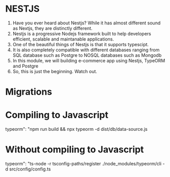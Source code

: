 # NESTJS
1. Have you ever heard about Nestjs? While it has almost different sound as Nextjs, they are distinctly different. 
2. Nestjs is a progressive Nodejs framework built to help developers efficient, scalable and maintanable applications.
3. One of the beautiful things of Nestjs is that it supports typescipt.
4. It is also completely compatible with different databases ranging from SQL database such as Postgre to NOSQL databases such as Mongodb
5. In this module, we will building e-commerce app using Nestjs, TypeORM and Postgre
6. So, this is just the beginning. Watch out.




# Migrations

# Compiling to Javascript 
typeorm": "npm run build && npx typeorm -d dist/db/data-source.js

# Without compiling to Javascript
typeorm": "ts-node -r tsconfig-paths/register ./node_modules/typeorm/cli -d src/config/config.ts